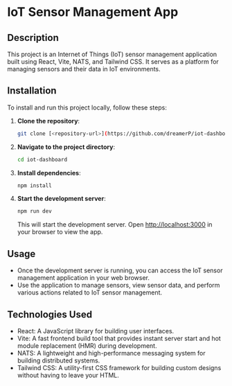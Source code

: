 # IoT Sensor Management App

## Description

This project is an Internet of Things (IoT) sensor management application built using React, Vite, NATS, and Tailwind CSS. It serves as a platform for managing sensors and their data in IoT environments.

## Installation

To install and run this project locally, follow these steps:

1. **Clone the repository**:

   ```bash
   git clone [<repository-url>](https://github.com/dreamerP/iot-dashboard.git)
   ```

2. **Navigate to the project directory**:

   ```bash
   cd iot-dashboard
   ```

3. **Install dependencies**:

   ```bash
   npm install
   ```

4. **Start the development server**:

   ```bash
   npm run dev
   ```

   This will start the development server. Open [http://localhost:3000](http://localhost:3000) in your browser to view the app.

## Usage

- Once the development server is running, you can access the IoT sensor management application in your web browser.
- Use the application to manage sensors, view sensor data, and perform various actions related to IoT sensor management.

## Technologies Used

- React: A JavaScript library for building user interfaces.
- Vite: A fast frontend build tool that provides instant server start and hot module replacement (HMR) during development.
- NATS: A lightweight and high-performance messaging system for building distributed systems.
- Tailwind CSS: A utility-first CSS framework for building custom designs without having to leave your HTML.
